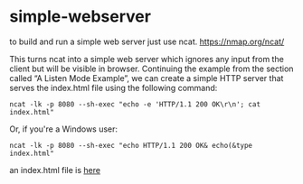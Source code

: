 # simple-webserver

to build and run a simple web server just use ncat. https://nmap.org/ncat/ 

This turns ncat into a simple web server which ignores any input from the client but will be visible in browser. 
Continuing the example from the section called “A Listen Mode Example”, we can create a simple HTTP server that serves the index.html file using the following command:

	ncat -lk -p 8080 --sh-exec "echo -e 'HTTP/1.1 200 OK\r\n'; cat index.html"

Or, if you're a Windows user:

	ncat -lk -p 8080 --sh-exec "echo HTTP/1.1 200 OK& echo(&type index.html"

an index.html file is [here](./index.html)
